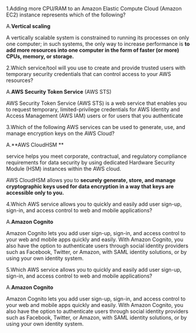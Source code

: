 1.Adding more CPU/RAM to an Amazon Elastic Compute Cloud (Amazon EC2) instance represents which of the following?

A.**Vertical scaling**

A vertically scalable system is constrained to running its processes on only one computer; in such systems, the only way to increase performance is **to add more resources into one computer in the form of faster (or more) CPUs, memory, or storage.**

2.Which service/tool will you use to create and provide trusted users with temporary security credentials that can control access to your AWS resources?

A.**AWS Security Token Service** (AWS STS)

AWS Security Token Service (AWS STS) is a web service that enables you to request temporary, limited-privilege credentials for AWS Identity and Access Management (AWS IAM) users or for users that you authenticate

3.Which of the following AWS services can be used to generate, use, and manage encryption keys on the AWS Cloud?

A.**AWS CloudHSM **

service helps you meet corporate, contractual, and regulatory compliance requirements for data security by using dedicated Hardware Security Module (HSM) instances within the AWS cloud.

AWS CloudHSM allows you to **securely generate, store, and manage cryptographic keys used for data encryption in a way that keys are accessible only to you.**

4.Which AWS service allows you to quickly and easily add user sign-up, sign-in, and access control to web and mobile applications?

A.**Amazon Cognito**

Amazon Cognito lets you add user sign-up, sign-in, and access control to your web and mobile apps quickly and easily. With Amazon Cognito, you also have the option to authenticate users through social identity providers such as Facebook, Twitter, or Amazon, with SAML identity solutions, or by using your own identity system.

5.Which AWS service allows you to quickly and easily add user sign-up, sign-in, and access control to web and mobile applications?


A.**Amazon Cognito**

Amazon Cognito lets you add user sign-up, sign-in, and access control to your web and mobile apps quickly and easily. With Amazon Cognito, you also have the option to authenticate users through social identity providers such as Facebook, Twitter, or Amazon, with SAML identity solutions, or by using your own identity system.